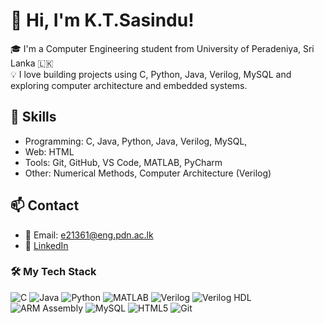 # 👋 Hi, I'm K.T.Sasindu!

🎓 I'm a Computer Engineering student from University of Peradeniya, Sri Lanka 🇱🇰  
💡 I love building projects using C, Python, Java, Verilog, MySQL and exploring computer architecture and embedded systems.

## 🚀 Skills
- Programming: C, Java, Python, Java, Verilog, MySQL, 
- Web: HTML
- Tools: Git, GitHub, VS Code, MATLAB, PyCharm
- Other: Numerical Methods, Computer Architecture (Verilog)

## 📫 Contact
- 📧 Email: e21361@eng.pdn.ac.lk
- 💼 [LinkedIn](https://www.linkedin.com/in/ktsasindu)

### 🛠️ My Tech Stack
![C](https://img.shields.io/badge/C-%2300599C.svg?style=for-the-badge&logo=c&logoColor=white)
![Java](https://img.shields.io/badge/Java-%23ED8B00.svg?style=for-the-badge&logo=openjdk&logoColor=white)
![Python](https://img.shields.io/badge/Python-%2314354C.svg?style=for-the-badge&logo=python&logoColor=white)
![MATLAB](https://img.shields.io/badge/MATLAB-%23e76f00.svg?style=for-the-badge&logo=mathworks&logoColor=white)
![Verilog](https://img.shields.io/badge/Verilog-%23F7DF1E.svg?style=for-the-badge&logoColor=black)
![Verilog HDL](https://img.shields.io/badge/Verilog_HDL-%23232323.svg?style=for-the-badge)
![ARM Assembly](https://img.shields.io/badge/ARM_Assembly-%23007396.svg?style=for-the-badge)
![MySQL](https://img.shields.io/badge/MySQL-%234479A1.svg?style=for-the-badge&logo=mysql&logoColor=white)
![HTML5](https://img.shields.io/badge/HTML5-%23E34F26.svg?style=for-the-badge&logo=html5&logoColor=white)
![Git](https://img.shields.io/badge/Git-%23F05033.svg?style=for-the-badge&logo=git&logoColor=white)
